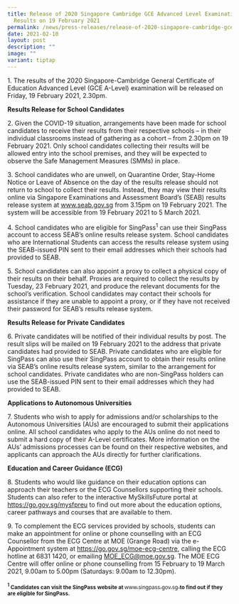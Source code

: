 ```yaml
---
title: Release of 2020 Singapore Cambridge GCE Advanced Level Examination
  Results on 19 February 2021
permalink: /news/press-releases/release-of-2020-singapore-cambridge-gce-a-level-examination-results/
date: 2021-02-10
layout: post
description: ""
image: ""
variant: tiptap
---
```

<p>1. The results of the 2020 Singapore-Cambridge General Certificate of
Education Advanced Level (GCE A-Level) examination will be released on
Friday, 19 February 2021, 2.30pm.</p>
<p><strong>Results Release for School Candidates</strong>
</p>
<p>2. Given the COVID-19 situation, arrangements have been made for school
candidates to receive their results from their respective schools – in
their individual classrooms instead of gathering as a cohort – from 2.30pm
on 19 February 2021. Only school candidates collecting their results will
be allowed entry into the school premises, and they will be expected to
observe the Safe Management Measures (SMMs) in place.</p>
<p>3. School candidates who are unwell, on Quarantine Order, Stay-Home Notice
or Leave of Absence on the day of the results release should not return
to school to collect their results. Instead, they may view their results
online via Singapore Examinations and Assessment Board’s (SEAB) results
release system at <a href="https://www.seab.gov.sg/" rel="noopener noreferrer nofollow" target="_blank"><u>www.seab.gov.sg</u></a> from 3.15pm on
19 February 2021. The system will be accessible from 19 February 2021 to
5 March 2021.</p>
<p>4. School candidates who are eligible for SingPass<sup>1</sup> can use
their SingPass account to access SEAB’s online results release system.
School candidates who are International Students can access the results
release system using the SEAB-issued PIN sent to their email addresses
which their schools had provided to SEAB.</p>
<p>5. School candidates can also appoint a proxy to collect a physical copy
of their results on their behalf. Proxies are required to collect the results
by Tuesday, 23 February 2021, and produce the relevant documents for the
school’s verification. School candidates may contact their schools for
assistance if they are unable to appoint a proxy, or if they have not received
their password for SEAB’s results release system.</p>
<p><strong>Results Release for Private Candidates</strong>
</p>
<p>6. Private candidates will be notified of their individual results by
post. The result slips will be mailed on 19 February 2021 to the address
that private candidates had provided to SEAB. Private candidates who are
eligible for SingPass can also use their SingPass account to obtain their
results online via SEAB’s online results release system, similar to the
arrangement for school candidates. Private candidates who are non-SingPass
holders can use the SEAB-issued PIN sent to their email addresses which
they had provided to SEAB.</p>
<p><strong>Applications to Autonomous Universities</strong>
</p>
<p>7. Students who wish to apply for admissions and/or scholarships to the
Autonomous Universities (AUs) are encouraged to submit their applications
online. All school candidates who apply to the AUs online do not need to
submit a hard copy of their A-Level certificates. More information on the
AUs’ admissions processes can be found on their respective websites, and
applicants can approach the AUs directly for further clarifications.</p>
<p><strong>Education and Career Guidance (ECG)</strong>
</p>
<p>8. Students who would like guidance on their education options can approach
their teachers or the ECG Counsellors supporting their schools. Students
can also refer to the interactive MySkillsFuture portal at <a href="https://go.gov.sg/mysfpreu" rel="noopener noreferrer nofollow" target="_blank"><u>https://go.gov.sg/mysfpreu</u></a> to
find out more about the education options, career pathways and courses
that are available to them.</p>
<p>9. To complement the ECG services provided by schools, students can make
an appointment for online or phone counselling with an ECG Counsellor from
the ECG Centre at MOE (Grange Road) via the e-Appointment system at <a href="https://go.gov.sg/moe-ecg-centre" rel="noopener noreferrer nofollow" target="_blank"><u>https://go.gov.sg/moe-ecg-centre</u></a>,
calling the ECG hotline at 6831 1420, or emailing <a href="mailto:MOE_ECG@moe.gov.sg" rel="noopener noreferrer nofollow" target="_blank"><u>MOE_ECG@moe.gov.sg</u></a>. The MOE
ECG Centre will offer online or phone counselling from 15 February to 19
March 2021, 9.00am to 5.00pm (Saturdays: 9.00am to 12.30pm).</p>
<p><strong><sup><sub>1</sub></sup><sub> Candidates can visit the SingPass website at </sub></strong>
<a href="https://www.singpass.gov.sg/" rel="noopener noreferrer nofollow" target="_blank"><sub>www.singpass.gov.sg</sub>
</a><strong><sub> to find out if they are eligible for SingPass.</sub></strong>
</p>
<p></p>